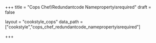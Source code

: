 +++
title = "Cops Chef/Redundantcode Namepropertyisrequired"
draft = false

layout = "cookstyle_cops"
data_path = ["cookstyle","cops_chef_redundantcode_namepropertyisrequired"]

+++

<!-- The content of this page is automatically generated from the
cops_chef_redundantcode_namepropertyisrequired.yml file in github.com/chef/cookstyle/docs-chef-io/data/cookstyle. -->
